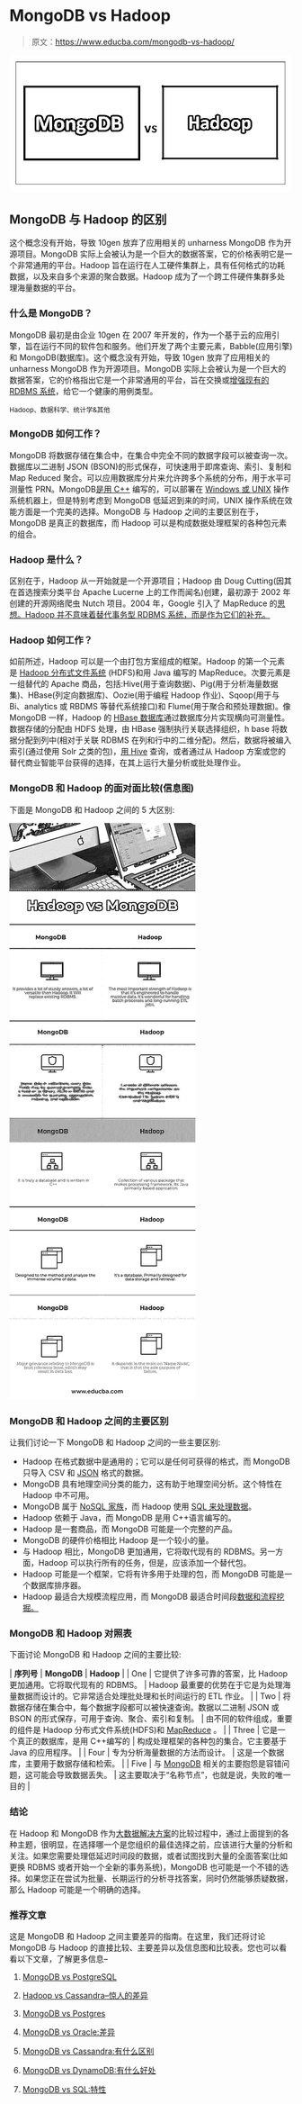 # MongoDB vs Hadoop

> 原文：<https://www.educba.com/mongodb-vs-hadoop/>

![MongoDB vs Hadoop](img/7060b50e6c33128e97ad74e7f89c6325.png)



## MongoDB 与 Hadoop 的区别

这个概念没有开始，导致 10gen 放弃了应用相关的 unharness MongoDB 作为开源项目。MongoDB 实际上会被认为是一个巨大的数据答案，它的价格表明它是一个非常通用的平台。Hadoop 旨在运行在人工硬件集群上，具有任何格式的功耗数据，以及来自多个来源的聚合数据。Hadoop 成为了一个跨工件硬件集群多处理海量数据的平台。

### 什么是 MongoDB？

MongoDB 最初是由企业 10gen 在 2007 年开发的，作为一个基于云的应用引擎，旨在运行不同的软件包和服务。他们开发了两个主要元素，Babble(应用引擎)和 MongoDB(数据库)。这个概念没有开始，导致 10gen 放弃了应用相关的 unharness MongoDB 作为开源项目。MongoDB 实际上会被认为是一个巨大的数据答案，它的价格指出它是一个非常通用的平台，旨在交换或[增强现有的 RDBMS 系统](https://www.educba.com/rdbms-interview-questions/)，给它一个健康的用例类型。

<small>Hadoop、数据科学、统计学&其他</small>

### MongoDB 如何工作？

MongoDB 将数据存储在集合中，在集合中完全不同的数据字段可以被查询一次。数据库以二进制 JSON (BSON)的形式保存，可快速用于即席查询、索引、复制和 Map Reduced 聚合。可以应用数据库分片来允许跨多个系统的分布，用于水平可测量性 PRN。MongoDB[是用 C++](https://www.educba.com/c-vs-c-plus-plus/) 编写的，可以部署在 [Windows 或 UNIX](https://www.educba.com/uses-of-unix/) 操作系统机器上，但是特别考虑到 MongoDB 低延迟到来的时间，UNIX 操作系统在效能方面是一个完美的选择。MongoDB 与 Hadoop 之间的主要区别在于，MongoDB 是真正的数据库，而 Hadoop 可以是构成数据处理框架的各种包元素的组合。

### Hadoop 是什么？

区别在于，Hadoop 从一开始就是一个开源项目；Hadoop 由 Doug Cutting(因其在首选搜索分类平台 Apache Lucerne 上的工作而闻名)创建，最初源于 2002 年创建的开源网络爬虫 Nutch 项目。2004 年，Google 引入了 MapReduce 的[思想。Hadoop 并不意味着替代事务型 RDBMS 系统，而是作为它们的补充。](https://www.educba.com/mapreduce-interview-questions/)

### Hadoop 如何工作？

如前所述，Hadoop 可以是一个由打包方案组成的框架。Hadoop 的第一个元素是 [Hadoop 分布式文件系统](https://www.educba.com/hdfs-vs-hbase/) (HDFS)和用 Java 编写的 MapReduce。次要元素是一组替代的 Apache 商品，包括:Hive(用于查询数据)、Pig(用于分析海量数据集)、HBase(列定向数据库)、Oozie(用于编程 Hadoop 作业)、Sqoop(用于与 Bi、analytics 或 RBDMS 等替代系统接口)和 Flume(用于聚合和预处理数据)。像 MongoDB 一样，Hadoop 的 [HBase 数据库](https://www.educba.com/hbase-interview-questions/)通过数据库分片实现横向可测量性。数据存储的分配由 HDFS 处理，由 HBase 强制执行关联选择组织，h base 将数据分配到列中(相对于关联 RDBMS 在列和行中的二维分配)。然后，数据将被编入索引(通过使用 Solr 之类的包)，[用 Hive](https://www.educba.com/hive-interview-questions/) 查询，或者通过从 Hadoop 方案或您的替代商业智能平台获得的选择，在其上运行大量分析或批处理作业。

### MongoDB 和 Hadoop 的面对面比较(信息图)

下面是 MongoDB 和 Hadoop 之间的 5 大区别:

![MongoDB vs Hadoop Infographics](img/f03e7b92fe5e25460b050dfd7dbdbcad.png)



### MongoDB 和 Hadoop 之间的主要区别

让我们讨论一下 MongoDB 和 Hadoop 之间的一些主要区别:

*   Hadoop 在格式数据中是通用的；它可以是任何可获得的格式，而 MongoDB 只导入 CSV 和 [JSON](https://www.educba.com/json-interview-questions/) 格式的数据。
*   MongoDB 具有地理空间分类的能力，这有助于地理空间分析。这个特性在 Hadoop 中不可用。
*   MongoDB 属于 [NoSQL 家族](https://www.educba.com/nosql-interview-questions/)，而 Hadoop 使用 [SQL 来处理数据](https://www.educba.com/postgresql-interview-questions/)。
*   Hadoop 依赖于 Java，而 MongoDB 是用 C++语言编写的。
*   Hadoop 是一套商品，而 MongoDB 可能是一个完整的产品。
*   MongoDB 的硬件价格相比 Hadoop 是一个较小的量。
*   与 Hadoop 相比，MongoDB 更加通用，它将取代现有的 RDBMS。另一方面，Hadoop 可以执行所有的任务，但是，应该添加一个替代包。
*   Hadoop 可能是一个框架，它将有许多用于处理的包，而 MongoDB 可能是一个数据库排序器。
*   Hadoop 最适合大规模流程应用，而 MongoDB 最适合时间段[数据和流程挖掘。](https://www.educba.com/data-mining-process/)

### MongoDB 和 Hadoop 对照表

下面讨论 MongoDB 和 Hadoop 之间的主要比较:

| **序列号** | **MongoDB** | **Hadoop** |
| One | 它提供了许多可靠的答案，比 Hadoop 更加通用。它将取代现有的 RDBMS。 | Hadoop 最重要的优势在于它是为处理海量数据而设计的。它非常适合处理批处理和长时间运行的 ETL 作业。 |
| Two | 将数据存储在集合中，每个数据字段都可以被快速查询。数据以二进制 JSON 或 BSON 的形式保存，可用于查询、聚合、索引和复制。 | 由不同的软件组成，重要的组件是 Hadoop 分布式文件系统(HDFS)和 [MapReduce](https://www.educba.com/how-mapreduce-work/) 。 |
| Three | 它是一个真正的数据库，是用 C++编写的 | 构成处理框架的各种包的集合。它主要基于 Java 的应用程序。 |
| Four | 专为分析海量数据的方法而设计。 | 这是一个数据库，主要用于数据存储和检索。 |
| Five | 与 [MongoDB](https://www.educba.com/install-mongodb/) 相关的主要抱怨是容错问题，这可能会导致数据丢失。 | 这主要取决于“名称节点”，也就是说，失败的唯一目的 |

### 结论

在 Hadoop 和 MongoDB 作为[大数据解决方案](https://www.educba.com/careers-in-big-data/)的比较过程中，通过上面提到的各种主题，很明显，在选择哪一个是您组织的最佳选择之前，应该进行大量的分析和关注。如果您需要处理低延迟时间段的数据，或者试图找到大量的全面答案(比如更换 RDBMS 或者开始一个全新的事务系统)，MongoDB 也可能是一个不错的选择。如果您正在尝试为批量、长期运行的分析寻找答案，同时仍然能够质疑数据，那么 Hadoop 可能是一个明确的选择。

### 推荐文章

这是 MongoDB 和 Hadoop 之间主要差异的指南。在这里，我们还将讨论 MongoDB 与 Hadoop 的直接比较、主要差异以及信息图和比较表。您也可以看看以下文章，了解更多信息–

1.  [MongoDB vs PostgreSQL](https://www.educba.com/mongodb-vs-postgresql/)
2.  [Hadoop vs Cassandra–惊人的差异](https://www.educba.com/hadoop-vs-cassandra/)
3.  [MongoDB vs Postgres](https://www.educba.com/mongodb-vs-postgres/)

5.  [MongoDB vs Oracle:差异](https://www.educba.com/mongodb-vs-oracle/)
6.  [MongoDB vs Cassandra:有什么区别](https://www.educba.com/mongodb-vs-cassandra/)
7.  [MongoDB vs DynamoDB:有什么好处](https://www.educba.com/mongodb-vs-dynamodb/)
8.  [MongoDB vs SQL:特性](https://www.educba.com/mongodb-vs-sql/)





